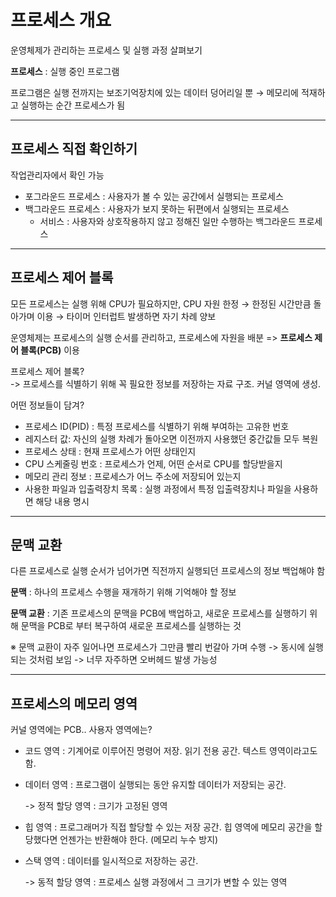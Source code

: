 # 프로세스 개요
운영체제가 관리하는 프로세스 및 실행 과정 살펴보기   



**프로세스** : 실행 중인 프로그램

프로그램은 실행 전까지는 보조기억장치에 있는 데이터 덩어리일 뿐 → 메모리에 적재하고 실행하는 순간 프로세스가 됨

---
## 프로세스 직접 확인하기
작업관리자에서 확인 가능

- 포그라운드 프로세스 : 사용자가 볼 수 있는 공간에서 실행되는 프로세스
- 백그라운드 프로세스 : 사용자가 보지 못하는 뒤편에서 실행되는 프로세스
    - 서비스 : 사용자와 상호작용하지 않고 정해진 일만 수행하는 백그라운드 프로세스

---
## 프로세스 제어 블록
모든 프로세스는 실행 위해 CPU가 필요하지만, CPU 자원 한정
→ 한정된 시간만큼 돌아가며 이용 → 타이머 인터럽트 발생하면 자기 차례 양보

운영체제는 프로세스의 실행 순서를 관리하고, 프로세스에 자원을 배분 => **프로세스 제어 블록(PCB)** 이용

프로세스 제어 블록?  
-> 프로세스를 식별하기 위해 꼭 필요한 정보를 저장하는 자료 구조. 커널 영역에 생성.

어떤 정보들이 담겨?  
- 프로세스 ID(PID) : 특정 프로세스를 식별하기 위해 부여하는 고유한 번호
- 레지스터 값: 자신의 실행 차례가 돌아오면 이전까지 사용했던 중간값들 모두 복원
- 프로세스 상태 : 현재 프로세스가 어떤 상태인지
- CPU 스케줄링 번호 : 프로세스가 언제, 어떤 순서로 CPU를 할당받을지
- 메모리 관리 정보 : 프로세스가 어느 주소에 저장되어 있는지
- 사용한 파일과 입출력장치 목록 : 실행 과정에서 특정 입출력장치나 파일을 사용하면 해당 내용 명시

---
## 문맥 교환
다른 프로세스로 실행 순서가 넘어가면 직전까지 실행되던 프로세스의 정보 백업해야 함

**문맥** : 하나의 프로세스 수행을 재개하기 위해 기억해야 할 정보  

**문맥 교환** : 기존 프로세스의 문맥을 PCB에 백업하고, 새로운 프로세스를 실행하기 위해 문맥을 PCB로
부터 복구하여 새로운 프로세스를 실행하는 것

※ 문맥 교환이 자주 일어나면 프로세스가 그만큼 빨리 번갈아 가며 수행 -> 동시에 실행되는 것처럼 보임 -> 너무 자주하면 오버헤드 발생 가능성 

---
## 프로세스의 메모리 영역
커널 영역에는 PCB.. 사용자 영역에는?
- 코드 영역 : 기계어로 이루어진 명령어 저장. 읽기 전용 공간. 텍스트 영역이라고도 함.  
- 데이터 영역 : 프로그램이 실행되는 동안 유지할 데이터가 저장되는 공간.  

  -> 정적 할당 영역 : 크기가 고정된 영역

- 힙 영역 : 프로그래머가 직접 할당할 수 있는 저장 공간. 힙 영역에 메모리 공간을 할당했다면 언젠가는 반환해야 한다. (메모리 누수 방지)
- 스택 영역 : 데이터를 일시적으로 저장하는 공간.  

  -> 동적 할당 영역 : 프로세스 실행 과정에서 그 크기가 변할 수 있는 영역
